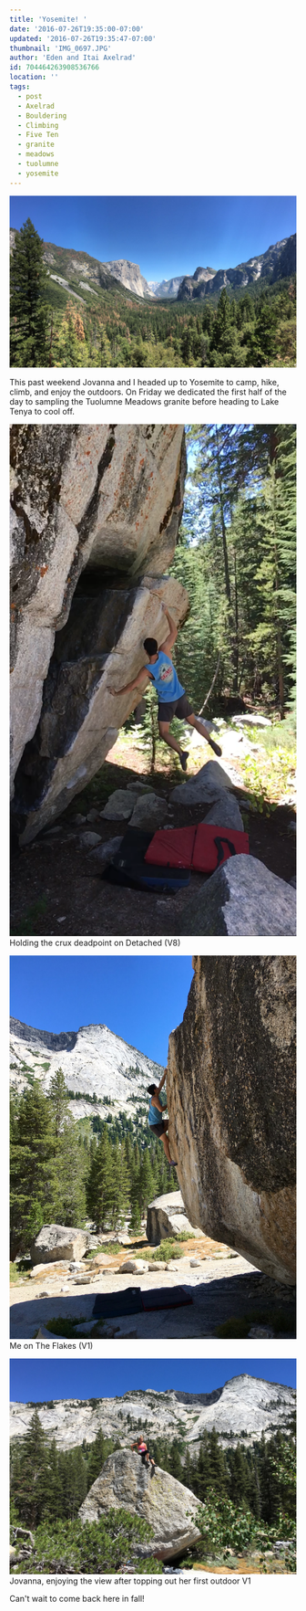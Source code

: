 ```yaml
---
title: 'Yosemite! '
date: '2016-07-26T19:35:00-07:00'
updated: '2016-07-26T19:35:47-07:00'
thumbnail: 'IMG_0697.JPG'
author: 'Eden and Itai Axelrad'
id: 704464263908536766
location: ''
tags:
  - post
  - Axelrad
  - Bouldering
  - Climbing
  - Five Ten
  - granite
  - meadows
  - tuolumne
  - yosemite
---
```


![image alt](/images/IMG_0697.JPG)

This past weekend Jovanna and I headed up to Yosemite to camp, hike, climb, and enjoy the outdoors. On Friday we dedicated the first half of the day to sampling the Tuolumne Meadows granite before heading to Lake Tenya to cool off.

![image alt](/images/IMG_0731.jpg)Holding the crux deadpoint on Detached (V8)

![image alt](/images/IMG_0728.jpg)Me on The Flakes (V1)

![image alt](/images/IMG_0719.JPG)Jovanna, enjoying the view after topping out her first outdoor V1

Can't wait to come back here in fall!

